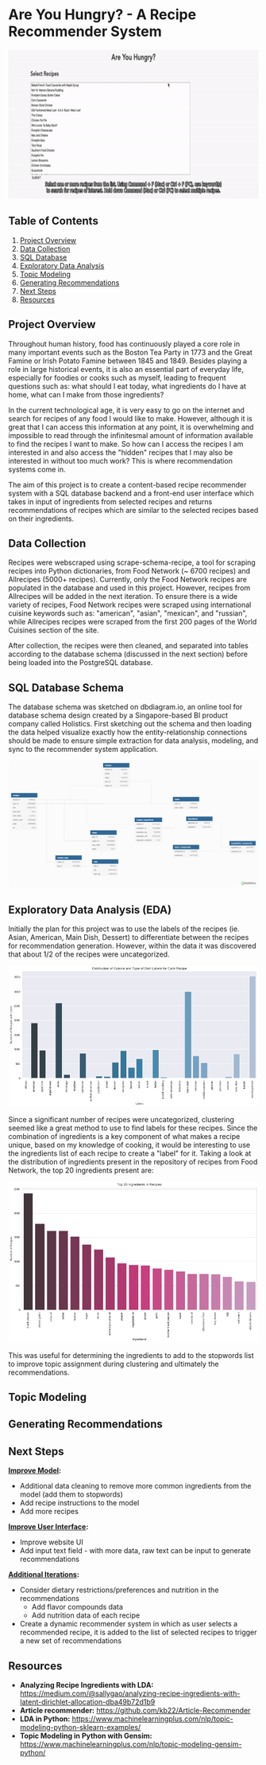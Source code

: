 # Are You Hungry? - A Recipe Recommender System

<p align="center">
    <img src="./videos/project_demo.gif" title="Project Demo" height="300px" width="750px">
</p>

## Table of Contents

1. [Project Overview](#project-overview)
2. [Data Collection](#data-collection)
3. [SQL Database](#database)
4. [Exploratory Data Analysis](#exploratory-data-analysis)
5. [Topic Modeling](#topic-modeling)
6. [Generating Recommendations](#generating-recommendations)
7. [Next Steps](#next-steps)
8. [Resources](#resources)

## Project Overview

Throughout human history, food has continuously played a core role in many important events such as the Boston Tea Party in 1773 and the Great Famine or Irish Potato Famine between 1845 and 1849. Besides playing a role in large historical events, it is also an essential part of everyday life, especially for foodies or cooks such as myself, leading to frequent questions such as: what should I eat today, what ingredients do I have at home, what can I make from those ingredients?

In the current technological age, it is very easy to go on the internet and search for recipes of any food I would like to make. However, although it is great that I can access this information at any point, it is overwhelming and impossible to read through the infinitesmal amount of information available to find the recipes I want to make. So how can I access the recipes I am interested in and also access the "hidden" recipes that I may also be interested in without too much work? This is where recommendation systems come in.

The aim of this project is to create a content-based recipe recommender system with a SQL database backend and a front-end user interface which takes in input of ingredients from selected recipes and returns recommendations of recipes which are similar to the selected recipes based on their ingredients.

## Data Collection

Recipes were webscraped using <a src="https://github.com/micahcochran/scrape-schema-recipe">scrape-schema-recipe</a>, a tool for scraping recipes into Python dictionaries, from Food Network (~ 6700 recipes) and Allrecipes (5000+ recipes). Currently, only the Food Network recipes are populated in the database and used in this project. However, recipes from Allrecipes will be added in the next iteration. To ensure there is a wide variety of recipes, Food Network recipes were scraped using international cuisine keywords such as: "american", "asian", "mexican", and "russian", while Allrecipes recipes were scraped from the first 200 pages of the World Cuisines section of the site.

After collection, the recipes were then cleaned, and separated into tables according to the database schema (discussed in the next section) before being loaded into the PostgreSQL database.

## SQL Database Schema

The database schema was sketched on <a src="https://dbdiagram.io/home">dbdiagram.io</a>, an online tool for database schema design created by a Singapore-based BI product company called Holistics. First sketching out the schema and then loading the data helped visualize exactly how the entity-relationship connections should be made to ensure simple extraction for data analysis, modeling, and sync to the recommender system application.

<p align=center>
    <img src="./images/db_schema.png" title="Database Schema">
</p>

## Exploratory Data Analysis (EDA)

Initially the plan for this project was to use the labels of the recipes (ie. Asian, American, Main Dish, Dessert) to differentiate between the recipes for recommendation generation. However, within the data it was discovered that about 1/2 of the recipes were uncategorized. 

<p align=center>
    <img src="./images/fn_distribution_of_tags.png" title="Distribution of Labels">
</p>

Since a significant number of recipes were uncategorized, clustering seemed like a great method to use to find labels for these recipes. Since the combination of ingredients is a key component of what makes a recipe unique, based on my knowledge of cooking, it would be interesting to use the ingredients list of each recipe to create a "label" for it. Taking a look at the distribution of ingredients present in the repository of recipes from Food Network, the top 20 ingredients present are:

<p align=center>
    <img src="./images/fn_top_20_ingredients.png" title="Top 20 Ingredients">
</p>

This was useful for determining the ingredients to add to the stopwords list to improve topic assignment during clustering and ultimately the recommendations. 

## Topic Modeling

## Generating Recommendations

## Next Steps

<b><u>Improve Model</u>:</b>
* Additional data cleaning to remove more common ingredients from the model (add them to stopwords)
* Add recipe instructions to the model
* Add more recipes

<b><u>Improve User Interface</u>:</b>
* Improve website UI
* Add input text field - with more data, raw text can be input to generate recommendations

<b><u>Additional Iterations</u>:</b>
* Consider dietary restrictions/preferences and nutrition in the recommendations
    * Add flavor compounds data
    * Add nutrition data of each recipe
* Create a dynamic recommender system in which as user selects a recommended recipe, it is added to the list of selected recipes to trigger a new set of recommendations

## Resources

* <b>Analyzing Recipe Ingredients with LDA:</b> https://medium.com/@sallygao/analyzing-recipe-ingredients-with-latent-dirichlet-allocation-dba49b72d1b9
* <b>Article recommender:</b> https://github.com/kb22/Article-Recommender
* <b>LDA in Python:</b> https://www.machinelearningplus.com/nlp/topic-modeling-python-sklearn-examples/
* <b>Topic Modeling in Python with Gensim:</b> https://www.machinelearningplus.com/nlp/topic-modeling-gensim-python/